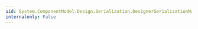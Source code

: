 ```yaml
---
uid: System.ComponentModel.Design.Serialization.DesignerSerializationManager.Container
internalonly: False
---
```

